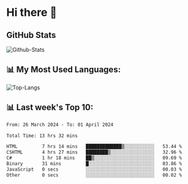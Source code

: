 # Hi there 👋

## GitHub Stats
![Github-Stats](https://github-readme-stats-sigma-five.vercel.app/api?username=ltorson&show_icons=true&theme=radical&count_private=true)

## 📊 My Most Used Languages:
![Top-Langs](https://github-readme-stats-sigma-five.vercel.app/api/top-langs/?username=LTorson&layout=compact&langs_count=10)

## 📊 Last week's Top 10:
<!--START_SECTION:waka-->

```txt
From: 26 March 2024 - To: 01 April 2024

Total Time: 13 hrs 32 mins

HTML         7 hrs 14 mins   █████████████▒░░░░░░░░░░░   53.44 %
CSHTML       4 hrs 27 mins   ████████▒░░░░░░░░░░░░░░░░   32.96 %
C#           1 hr 18 mins    ██▒░░░░░░░░░░░░░░░░░░░░░░   09.69 %
Binary       31 mins         █░░░░░░░░░░░░░░░░░░░░░░░░   03.86 %
JavaScript   0 secs          ░░░░░░░░░░░░░░░░░░░░░░░░░   00.03 %
Other        0 secs          ░░░░░░░░░░░░░░░░░░░░░░░░░   00.02 %
```

<!--END_SECTION:waka-->
